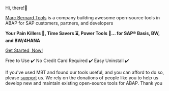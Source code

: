 Hi, there!👋

[Marc Bernard Tools](https://marcbernardtools.com) is a company building awesome open-source tools in ABAP for SAP customers, partners, and developers 

**Your Pain Killers 💊, Time Savers ⌛️, Power Tools 🚀... for SAP® Basis, BW, and BW/4HANA**

[Get Started, Now!](https://marcbernardtools.com/tools/pricing)

Free to Use ✔️ No Credit Card Required ✔️ Easy Uninstall ✔️

If you've used MBT and found our tools useful, and you can afford to do so, please [support](https://github.com/sponsors/Marc-Bernard-Tools) us.
We rely on the donations of people like you to help us develop new and maintain existing open-source tools for ABAP. Thank you 
